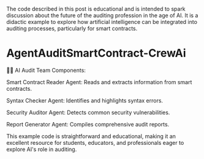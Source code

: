 
The code described in this post is educational and is intended to spark discussion about the future of the auditing profession in the age of AI. It is a didactic example to explore how artificial intelligence can be integrated into auditing processes, particularly for smart contracts. 

# AgentAuditSmartContract-CrewAi

👩‍💻 AI Audit Team Components:

Smart Contract Reader Agent: Reads and extracts information from smart contracts.

Syntax Checker Agent: Identifies and highlights syntax errors.

Security Auditor Agent: Detects common security vulnerabilities.

Report Generator Agent: Compiles comprehensive audit reports.

This example code is straightforward and educational, making it an excellent resource for students, educators, and professionals eager to explore AI's role in auditing.
